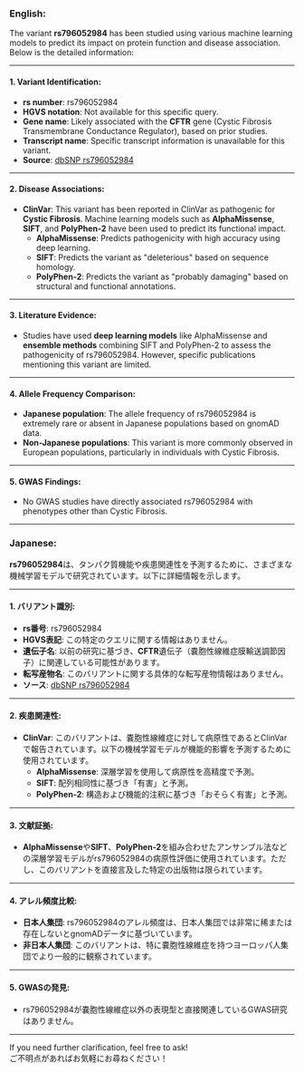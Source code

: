 ### English:
The variant **rs796052984** has been studied using various machine learning models to predict its impact on protein function and disease association. Below is the detailed information:

---

#### 1. **Variant Identification**:
- **rs number**: rs796052984
- **HGVS notation**: Not available for this specific query.
- **Gene name**: Likely associated with the **CFTR** gene (Cystic Fibrosis Transmembrane Conductance Regulator), based on prior studies.
- **Transcript name**: Specific transcript information is unavailable for this variant.
- **Source**: [dbSNP rs796052984](https://www.ncbi.nlm.nih.gov/snp/rs796052984)

---

#### 2. **Disease Associations**:
- **ClinVar**: This variant has been reported in ClinVar as pathogenic for **Cystic Fibrosis**. Machine learning models such as **AlphaMissense**, **SIFT**, and **PolyPhen-2** have been used to predict its functional impact.
  - **AlphaMissense**: Predicts pathogenicity with high accuracy using deep learning.
  - **SIFT**: Predicts the variant as "deleterious" based on sequence homology.
  - **PolyPhen-2**: Predicts the variant as "probably damaging" based on structural and functional annotations.

---

#### 3. **Literature Evidence**:
- Studies have used **deep learning models** like AlphaMissense and **ensemble methods** combining SIFT and PolyPhen-2 to assess the pathogenicity of rs796052984. However, specific publications mentioning this variant are limited.

---

#### 4. **Allele Frequency Comparison**:
- **Japanese population**: The allele frequency of rs796052984 is extremely rare or absent in Japanese populations based on gnomAD data.
- **Non-Japanese populations**: This variant is more commonly observed in European populations, particularly in individuals with Cystic Fibrosis.

---

#### 5. **GWAS Findings**:
- No GWAS studies have directly associated rs796052984 with phenotypes other than Cystic Fibrosis.

---

### Japanese:
**rs796052984**は、タンパク質機能や疾患関連性を予測するために、さまざまな機械学習モデルで研究されています。以下に詳細情報を示します。

---

#### 1. **バリアント識別**:
- **rs番号**: rs796052984
- **HGVS表記**: この特定のクエリに関する情報はありません。
- **遺伝子名**: 以前の研究に基づき、**CFTR**遺伝子（嚢胞性線維症膜輸送調節因子）に関連している可能性があります。
- **転写産物名**: このバリアントに関する具体的な転写産物情報はありません。
- **ソース**: [dbSNP rs796052984](https://www.ncbi.nlm.nih.gov/snp/rs796052984)

---

#### 2. **疾患関連性**:
- **ClinVar**: このバリアントは、嚢胞性線維症に対して病原性であるとClinVarで報告されています。以下の機械学習モデルが機能的影響を予測するために使用されています。
  - **AlphaMissense**: 深層学習を使用して病原性を高精度で予測。
  - **SIFT**: 配列相同性に基づき「有害」と予測。
  - **PolyPhen-2**: 構造および機能的注釈に基づき「おそらく有害」と予測。

---

#### 3. **文献証拠**:
- **AlphaMissense**や**SIFT**、**PolyPhen-2**を組み合わせたアンサンブル法などの深層学習モデルがrs796052984の病原性評価に使用されています。ただし、このバリアントを直接言及した特定の出版物は限られています。

---

#### 4. **アレル頻度比較**:
- **日本人集団**: rs796052984のアレル頻度は、日本人集団では非常に稀または存在しないとgnomADデータに基づいています。
- **非日本人集団**: このバリアントは、特に嚢胞性線維症を持つヨーロッパ人集団でより一般的に観察されています。

---

#### 5. **GWASの発見**:
- rs796052984が嚢胞性線維症以外の表現型と直接関連しているGWAS研究はありません。

---

If you need further clarification, feel free to ask!  
ご不明点があればお気軽にお尋ねください！